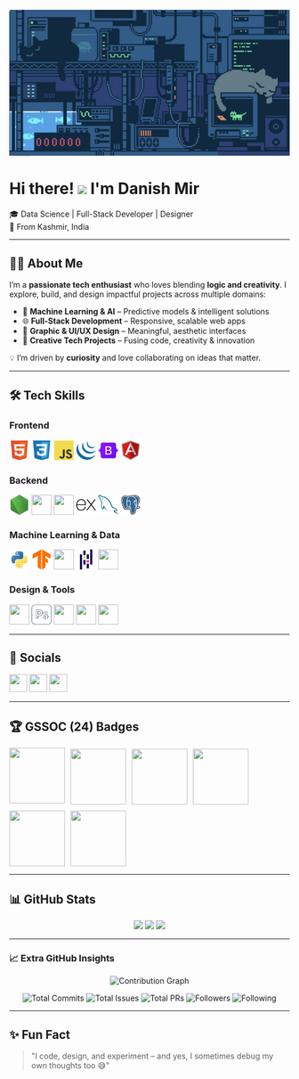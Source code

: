 ![Header](https://github.com/mirdanish6594/mirdanish6594/blob/main/bit.jpeg)

# Hi there! <img src="https://media.giphy.com/media/hvRJCLFzcasrR4ia7z/giphy.gif" width="30px"> I'm **Danish Mir**
🎓 Data Science | Full-Stack Developer | Designer  
📍 From Kashmir, India  

---

## 👨‍💻 About Me
I’m a **passionate tech enthusiast** who loves blending **logic and creativity**. I explore, build, and design impactful projects across multiple domains:

- 🤖 **Machine Learning & AI** – Predictive models & intelligent solutions  
- 🌐 **Full-Stack Development** – Responsive, scalable web apps  
- 🎨 **Graphic & UI/UX Design** – Meaningful, aesthetic interfaces  
- 🧪 **Creative Tech Projects** – Fusing code, creativity & innovation  

💡 I’m driven by **curiosity** and love collaborating on ideas that matter.

---

## 🛠 Tech Skills

### **Frontend**
<p>
<img src="https://raw.githubusercontent.com/devicons/devicon/master/icons/html5/html5-original.svg" width="36" height="36"/> 
<img src="https://raw.githubusercontent.com/devicons/devicon/master/icons/css3/css3-original.svg" width="36" height="36"/> 
<img src="https://raw.githubusercontent.com/devicons/devicon/master/icons/javascript/javascript-original.svg" width="36" height="36"/> 
<img src="https://raw.githubusercontent.com/devicons/devicon/master/icons/jquery/jquery-original.svg" width="36" height="36"/> 
<img src="https://raw.githubusercontent.com/devicons/devicon/master/icons/bootstrap/bootstrap-original.svg" width="36" height="36"/> 
<img src="https://raw.githubusercontent.com/devicons/devicon/master/icons/angularjs/angularjs-original.svg" width="36" height="36"/>
</p>

### **Backend**
<p>
<img src="https://raw.githubusercontent.com/devicons/devicon/master/icons/nodejs/nodejs-original.svg" width="36" height="36"/>
<img src="https://cdn.worldvectorlogo.com/logos/django.svg" width="36" height="36"/>
<img src="https://www.vectorlogo.zone/logos/pocoo_flask/pocoo_flask-icon.svg" width="36" height="36"/>
<img src="https://raw.githubusercontent.com/devicons/devicon/master/icons/express/express-original.svg" width="36" height="36"/>
<img src="https://raw.githubusercontent.com/devicons/devicon/master/icons/mysql/mysql-original.svg" width="36" height="36"/>
<img src="https://raw.githubusercontent.com/devicons/devicon/master/icons/postgresql/postgresql-original.svg" width="36" height="36"/>
</p>

### **Machine Learning & Data**
<p>
<img src="https://raw.githubusercontent.com/devicons/devicon/master/icons/python/python-original.svg" width="36" height="36"/>
<img src="https://raw.githubusercontent.com/devicons/devicon/master/icons/tensorflow/tensorflow-original.svg" width="36" height="36"/>
<img src="https://upload.wikimedia.org/wikipedia/commons/0/05/Scikit_learn_logo_small.svg" width="36" height="36"/>
<img src="https://raw.githubusercontent.com/devicons/devicon/master/icons/pandas/pandas-original.svg" width="36" height="36"/>
<img src="https://upload.wikimedia.org/wikipedia/commons/2/21/Matlab_Logo.png" width="36" height="36"/>
</p>

### **Design & Tools**
<p>
<img src="https://www.vectorlogo.zone/logos/adobe_illustrator/adobe_illustrator-icon.svg" width="36" height="36"/>
<img src="https://raw.githubusercontent.com/devicons/devicon/master/icons/photoshop/photoshop-line.svg" width="36" height="36"/>
<img src="https://www.postman.com/assets/logos/postman-logo.svg" width="36" height="36"/>
<img src="https://git-scm.com/images/logos/downloads/Git-Icon-1788C.png" width="36" height="36"/>
<img src="https://www.figma.com/favicon.ico" width="36" height="36"/>
</p>

---

## 🔗 Socials
<p>
<a href="https://www.github.com/mirdanish6594" target="_blank"><img src="https://raw.githubusercontent.com/danielcranney/readme-generator/main/public/icons/socials/github.svg" width="32" height="32"/></a>
<a href="http://www.instagram.com/mirdanish6594" target="_blank"><img src="https://raw.githubusercontent.com/danielcranney/readme-generator/main/public/icons/socials/instagram.svg" width="32" height="32"/></a>
<a href="https://www.linkedin.com/in/danish-mir-767792202" target="_blank"><img src="https://raw.githubusercontent.com/danielcranney/readme-generator/main/public/icons/socials/linkedin.svg" width="32" height="32"/></a>
</p>

---

## 🏆 GSSOC (24) Badges
<div align='center' style='display:flex; align-items:center; gap: 10px; flex-wrap: wrap;'>
<a href="https://gssoc.girlscript.tech/leaderboard"><img src="https://raw.githubusercontent.com/GSSoC24/Postman-Challenge/main/docs/assets/Postman%20White.png" width="100" height="100"/></a>
<img src="https://raw.githubusercontent.com/GSSoC24/Postman-Challenge/main/docs/assets/1.png" width="100" height="100"/>
<img src="https://raw.githubusercontent.com/GSSoC24/Postman-Challenge/main/docs/assets/2.png" width="100" height="100"/>
<img src="https://raw.githubusercontent.com/GSSoC24/Postman-Challenge/main/docs/assets/3.png" width="100" height="100"/>
<img src="https://raw.githubusercontent.com/GSSoC24/Postman-Challenge/main/docs/assets/4.png" width="100" height="100"/>
<img src="https://raw.githubusercontent.com/GSSoC24/Postman-Challenge/main/docs/assets/5.png" width="100" height="100"/>
</div>

---

## 📊 GitHub Stats
<p align="center">
<img src="https://github-readme-stats.vercel.app/api?username=mirdanish6594&show_icons=true&hide=&count_private=true&title_color=0891b2&text_color=ffffff&icon_color=0891b2&bg_color=1c1917&hide_border=true"/>
<img src="https://github-readme-streak-stats.herokuapp.com/?user=mirdanish6594&stroke=ffffff&background=1c1917&ring=0891b2&fire=0891b2&currStreakNum=ffffff&currStreakLabel=0891b2&sideNums=ffffff&sideLabels=ffffff&dates=ffffff&hide_border=true"/>
<img src="https://github-readme-stats.vercel.app/api/top-langs/?username=mirdanish6594&langs_count=10&title_color=0891b2&text_color=ffffff&icon_color=0891b2&bg_color=1c1917&hide_border=true&locale=en&custom_title=Top%20Languages"/>
</p>

---

### 📈 Extra GitHub Insights
<p align="center">
<img src="https://github-readme-activity-graph.cyclic.app/graph?username=mirdanish6594&theme=react-dark&area=true&hide_border=true" alt="Contribution Graph"/>
</p>

<p align="center">
<img src="https://github-readme-stats.vercel.app/api?username=mirdanish6594&show_icons=true&count_private=true&include_all_commits=true&hide_border=true&bg_color=1c1917&title_color=0891b2&icon_color=0891b2&text_color=ffffff&show_owner=true&line_height=35&hide_title=false&count_private=true&include_all_commits=true&custom_title=Total%20Commits" alt="Total Commits"/>
<img src="https://github-readme-stats.vercel.app/api?username=mirdanish6594&show_icons=true&count_private=true&include_all_commits=true&hide_border=true&bg_color=1c1917&title_color=0891b2&icon_color=0891b2&text_color=ffffff&show_owner=true&line_height=35&hide_title=false&count_private=true&custom_title=Total%20Issues" alt="Total Issues"/>
<img src="https://github-readme-stats.vercel.app/api?username=mirdanish6594&show_icons=true&count_private=true&include_all_commits=true&hide_border=true&bg_color=1c1917&title_color=0891b2&icon_color=0891b2&text_color=ffffff&show_owner=true&line_height=35&hide_title=false&count_private=true&custom_title=Total%20Pull%20Requests" alt="Total PRs"/>
<img src="https://github-readme-stats.vercel.app/api?username=mirdanish6594&show_icons=true&count_private=true&include_all_commits=true&hide_border=true&bg_color=1c1917&title_color=0891b2&icon_color=0891b2&text_color=ffffff&show_owner=true&line_height=35&hide_title=false&count_private=true&custom_title=Followers" alt="Followers"/>
<img src="https://github-readme-stats.vercel.app/api?username=mirdanish6594&show_icons=true&count_private=true&include_all_commits=true&hide_border=true&bg_color=1c1917&title_color=0891b2&icon_color=0891b2&text_color=ffffff&show_owner=true&line_height=35&hide_title=false&count_private=true&custom_title=Following" alt="Following"/>
</p>

---

## ✨ Fun Fact
> "I code, design, and experiment – and yes, I sometimes debug my own thoughts too 😅"
